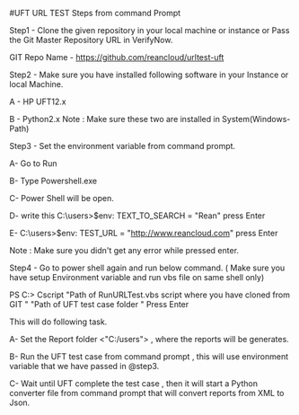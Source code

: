 #UFT URL TEST Steps from command Prompt 

Step1 - Clone the given repository in your local machine or instance or Pass the Git Master Repository URL in VerifyNow.

GIT Repo Name - https://github.com/reancloud/urltest-uft

Step2 - Make sure you have installed following software in your Instance or local Machine.

   A - HP UFT12.x

   B - Python2.x    Note : Make sure these two are installed in System(Windows-Path)

Step3 - Set the environment variable from command prompt.

A- Go to Run

B- Type Powershell.exe

C- Power Shell  will be open.

D- write this    C:\users>$env: TEXT_TO_SEARCH = "Rean"       press Enter

E- C:\users>$env: TEST_URL = "http://www.reancloud.com"       press Enter

Note : Make sure you didn't get any error while pressed enter.

Step4 - Go to power shell again and run below command. ( Make sure you have setup Environment variable and run vbs file on same shell only)

PS C:\> Cscript "Path of RunURLTest.vbs script where you have cloned from GIT "  "Path of UFT test case folder "    Press Enter


This will do following task.

A- Set the Report folder <"C:/users"> , where the reports will be generates.

B- Run the UFT test case from command prompt , this will use environment variable that we have passed in @step3.

C- Wait until UFT complete the test case , then it will start a Python converter file from command prompt that will convert reports from XML to Json.
